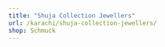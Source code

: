 ```yaml
---
title: "Shuja Collection Jewellers"
url: /karachi/shuja-collection-jewellers/
shop: Schmuck
---
```

